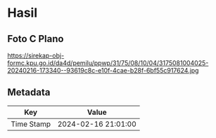 # Hasil

## Foto C Plano

https://sirekap-obj-formc.kpu.go.id/da4d/pemilu/ppwp/31/75/08/10/04/3175081004025-20240216-173340--93619c8c-e10f-4cae-b28f-6bf55c917624.jpg


## Metadata

| Key        | Value               |
| ---------- | ------------------- |
| Time Stamp | 2024-02-16 21:01:00 |



